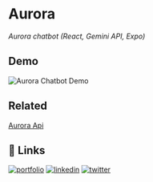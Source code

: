 # Aurora
_Aurora chatbot (React, Gemini API, Expo)_ 


## Demo
![Aurora Chatbot Demo](assets/demo.gif)
## Related

[Aurora Api](https://github.com/shyanukant/aurora-api)


## 🔗 Links
[![portfolio](https://img.shields.io/badge/my_portfolio-000?style=for-the-badge&logo=ko-fi&logoColor=white)](https://shyanukant.co/)
[![linkedin](https://img.shields.io/badge/linkedin-0A66C2?style=for-the-badge&logo=linkedin&logoColor=white)](https://www.linkedin.com/in/shyanukant)
[![twitter](https://img.shields.io/badge/twitter-1DA1F2?style=for-the-badge&logo=twitter&logoColor=white)](https://twitter.com/shyanukant)

